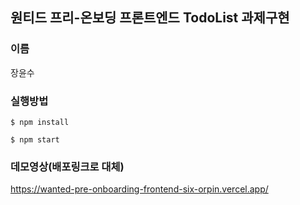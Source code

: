 ## 원티드 프리-온보딩 프론트엔드 TodoList 과제구현

### 이름
장윤수

### 실행방법
``` $ npm install ```

``` $ npm start ```

### 데모영상(배포링크로 대체)
https://wanted-pre-onboarding-frontend-six-orpin.vercel.app/
